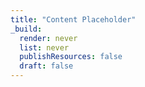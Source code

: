 ```yaml
---
title: "Content Placeholder"
_build:
  render: never
  list: never
  publishResources: false
  draft: false
---
```


